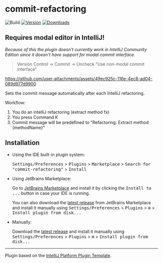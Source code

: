 # commit-refactoring

![Build](https://github.com/nymann/commit-refactoring/workflows/Build/badge.svg)
[![Version](https://img.shields.io/jetbrains/plugin/v/25085-commit-refactoring.svg)](https://plugins.jetbrains.com/plugin/25085-commit-refactoring)
[![Downloads](https://img.shields.io/jetbrains/plugin/d/25085-commit-refactoring.svg)](https://plugins.jetbrains.com/plugin/25085-commit-refactoring)

## Requires modal editor in IntelliJ!
*Because of this the plugin doesn't currently work in IntelliJ Community Edition since it doesn't have support for modal
commit interface.*

> Version Control -> Commit -> Uncheck "Use non-modal commit interface"

https://github.com/user-attachments/assets/49ec925c-116e-4ec8-ad04-089d977d9900


<!-- Plugin description -->
Sets the commit message automatically after each IntelliJ refactoring.

Workflow:
1. You do an intelliJ refactoring (extract method fx)
2. You press Command K
3. Commit message will be predefined to "Refactoring: Extract method {methodName}"
<!-- Plugin description end -->


## Installation

- Using the IDE built-in plugin system:
  
  <kbd>Settings/Preferences</kbd> > <kbd>Plugins</kbd> > <kbd>Marketplace</kbd> > <kbd>Search for "commit-refactoring"</kbd> >
  <kbd>Install</kbd>
  
- Using JetBrains Marketplace:

  Go to [JetBrains Marketplace](https://plugins.jetbrains.com/plugin/MARKETPLACE_ID) and install it by clicking the <kbd>Install to ...</kbd> button in case your IDE is running.

  You can also download the [latest release](https://plugins.jetbrains.com/plugin/MARKETPLACE_ID/versions) from JetBrains Marketplace and install it manually using
  <kbd>Settings/Preferences</kbd> > <kbd>Plugins</kbd> > <kbd>⚙️</kbd> > <kbd>Install plugin from disk...</kbd>

- Manually:

  Download the [latest release](https://github.com/nymann/commit-refactoring/releases/latest) and install it manually using
  <kbd>Settings/Preferences</kbd> > <kbd>Plugins</kbd> > <kbd>⚙️</kbd> > <kbd>Install plugin from disk...</kbd>


---
Plugin based on the [IntelliJ Platform Plugin Template][template].

[template]: https://github.com/JetBrains/intellij-platform-plugin-template
[docs:plugin-description]: https://plugins.jetbrains.com/docs/intellij/plugin-user-experience.html#plugin-description-and-presentation
